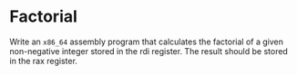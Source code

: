 # Factorial

Write an `x86_64` assembly program that calculates the factorial of a given non-negative integer stored in the rdi register. The result should be stored in the rax register.
